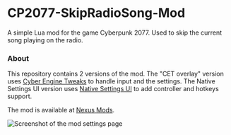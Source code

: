 # CP2077-SkipRadioSong-Mod
A simple Lua mod for the game Cyberpunk 2077. Used to skip the current song playing on the radio.

### About
This repository contains 2 versions of the mod. The "CET overlay" version uses [Cyber Engine Tweaks](https://github.com/maximegmd/CyberEngineTweaks) to handle input and the settings. 
The Native Settings UI version uses [Native Settings UI](https://github.com/justarandomguyintheinternet/CP77_nativeSettings) to add controller and hotkeys support.

The mod is available at [Nexus Mods](https://www.nexusmods.com/cyberpunk2077/mods/6170?tab=description).

![Screenshot of the mod settings page](https://staticdelivery.nexusmods.com/mods/3333/images/6170/6170-1703973861-227305637.png)
